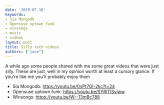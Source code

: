```yaml
---
date: '2019-07-10'
keywords:
- Sia Mongodb
- Opensuse uptown funk
- winsongs
- music
- videos
layout: post
title: Silly tech videos
authors: ["jace"]
---
```


A while ago some people shared with me some great videos that were just
silly. These are just, well in my opinion worth at least a cursory
glance. If you're like me you'll probably enjoy them

-   Sia Mongodb: https://youtu.be/0vPt7GI-2kc?t=24
-   Opensuse uptown funk: https://youtu.be/SYRlTISvjww
-   Winsongs: https://youtu.be/W--13mBc788
